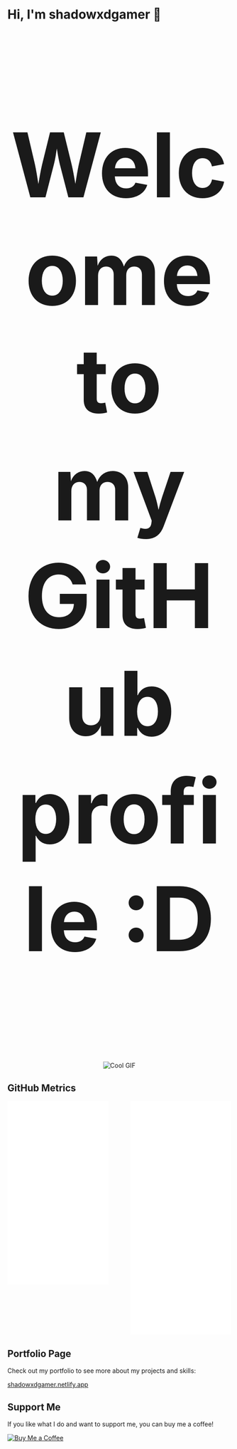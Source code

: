 # Hi, I'm shadowxdgamer 👋

<div align="center">
    <p style="font-size: 200px;" ><strong>Welcome to my GitHub profile :D</strong></p>
  <!-- Insert a cool GIF here -->
  <img src="gifs/soloLeveling.gif" width="220px" alt="Cool GIF">
</div>

## GitHub Metrics

<!-- Display the metrics.svg file -->
  <img align="left" width="45%" src="metrics.svg" alt="GitHub Metrics">
  <img align="right" width="45%" src="anilist.svg" alt="Anime Metrics">
  
  <br clear="both">

## Portfolio Page

Check out my portfolio to see more about my projects and skills:

[shadowxdgamer.netlify.app](https://shadowxdgamer.netlify.app/)

## Support Me

If you like what I do and want to support me, you can buy me a coffee!

[![Buy Me a Coffee](https://img.shields.io/badge/Buy%20Me%20a%20Coffee-FFDD00?style=for-the-badge&logo=buy-me-a-coffee&logoColor=black)](https://www.buymeacoffee.com/shadowxdgamer)
